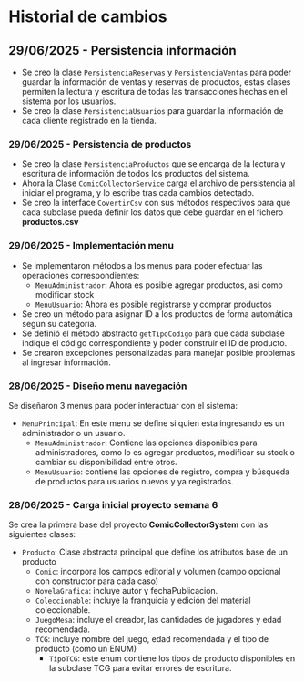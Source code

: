 # Historial de cambios

## 29/06/2025 - Persistencia información
- Se creo la clase `PersistenciaReservas` y `PersistenciaVentas` para poder guardar la información de ventas y reservas de productos, estas clases permiten la lectura y escritura de todas las transacciones hechas en el sistema por los usuarios.
- Se creo la clase `PersistenciaUsuarios` para guardar la información de cada cliente registrado en la tienda.


### 29/06/2025 - Persistencia de productos
- Se creo la clase `PersistenciaProductos` que se encarga de la lectura y escritura de información de todos los productos del sistema.
- Ahora la Clase `ComicCollectorService` carga el archivo de persistencia al iniciar el programa, y lo escribe tras cada cambios detectado.
- Se creo la interface `CovertirCsv` con sus métodos respectivos para que cada subclase pueda definir los datos que debe guardar en el fichero **productos.csv**


### 29/06/2025 - Implementación menu
- Se implementaron métodos a los menus para poder efectuar las operaciones correspondientes:
    - `MenuAdministrador`: Ahora es posible agregar productos, asi como modificar stock
    - `MenuUsuario`: Ahora es posible registrarse y comprar productos
- Se creo un método para asignar ID a los productos de forma automática según su categoría.
- Se definió el método abstracto `getTipoCodigo` para que cada subclase indique el código correspondiente y poder construir el ID de producto.
- Se crearon excepciones personalizadas para manejar posible problemas al ingresar información.

### 28/06/2025 - Diseño menu navegación
Se diseñaron 3 menus para poder interactuar con el sistema:
- `MenuPrincipal`: En este menu se define si quien esta ingresando es un administrador o un usuario.
    - `MenuAdministrador`: Contiene las opciones disponibles para administradores, como lo es agregar productos, modificar su stock o cambiar su disponibilidad entre otros.
    - `MenuUsuario`: contiene las opciones de registro, compra y búsqueda de productos para usuarios nuevos y ya registrados.

### 28/06/2025 - Carga inicial proyecto semana 6
Se crea la primera base del proyecto **ComicCollectorSystem** con las siguientes clases:
- `Producto`: Clase abstracta principal que define los atributos base de un producto
    - `Comic`: incorpora los campos editorial y volumen (campo opcional con constructor para cada caso)
    - `NovelaGrafica`: incluye autor y fechaPublicacion. 
    - `Coleccionable`: incluye la franquicia y edición del material coleccionable.
    - `JuegoMesa`: incluye el creador, las cantidades de jugadores y edad recomendada.
    - `TCG`: incluye nombre del juego, edad recomendada y el tipo de producto (como un ENUM)   
        - `TipoTCG`: este enum contiene los tipos de producto disponibles en la subclase TCG para evitar errores de escritura.

